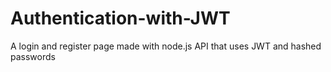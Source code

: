 # Authentication-with-JWT
A login and register page made with node.js API that uses JWT and hashed passwords
